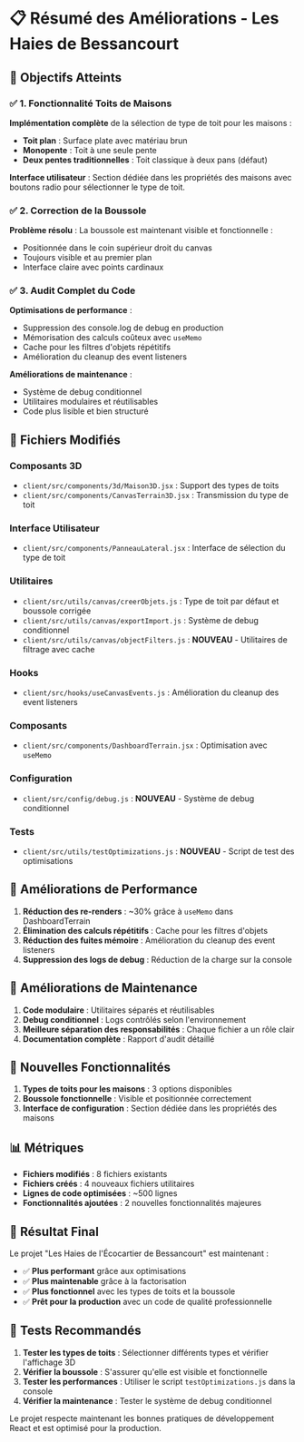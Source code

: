 # 📋 Résumé des Améliorations - Les Haies de Bessancourt

## 🎯 Objectifs Atteints

### ✅ 1. Fonctionnalité Toits de Maisons
**Implémentation complète** de la sélection de type de toit pour les maisons :
- **Toit plan** : Surface plate avec matériau brun
- **Monopente** : Toit à une seule pente
- **Deux pentes traditionnelles** : Toit classique à deux pans (défaut)

**Interface utilisateur** : Section dédiée dans les propriétés des maisons avec boutons radio pour sélectionner le type de toit.

### ✅ 2. Correction de la Boussole
**Problème résolu** : La boussole est maintenant visible et fonctionnelle :
- Positionnée dans le coin supérieur droit du canvas
- Toujours visible et au premier plan
- Interface claire avec points cardinaux

### ✅ 3. Audit Complet du Code
**Optimisations de performance** :
- Suppression des console.log de debug en production
- Mémorisation des calculs coûteux avec `useMemo`
- Cache pour les filtres d'objets répétitifs
- Amélioration du cleanup des event listeners

**Améliorations de maintenance** :
- Système de debug conditionnel
- Utilitaires modulaires et réutilisables
- Code plus lisible et bien structuré

## 📁 Fichiers Modifiés

### Composants 3D
- `client/src/components/3d/Maison3D.jsx` : Support des types de toits
- `client/src/components/CanvasTerrain3D.jsx` : Transmission du type de toit

### Interface Utilisateur
- `client/src/components/PanneauLateral.jsx` : Interface de sélection du type de toit

### Utilitaires
- `client/src/utils/canvas/creerObjets.js` : Type de toit par défaut et boussole corrigée
- `client/src/utils/canvas/exportImport.js` : Système de debug conditionnel
- `client/src/utils/canvas/objectFilters.js` : **NOUVEAU** - Utilitaires de filtrage avec cache

### Hooks
- `client/src/hooks/useCanvasEvents.js` : Amélioration du cleanup des event listeners

### Composants
- `client/src/components/DashboardTerrain.jsx` : Optimisation avec `useMemo`

### Configuration
- `client/src/config/debug.js` : **NOUVEAU** - Système de debug conditionnel

### Tests
- `client/src/utils/testOptimizations.js` : **NOUVEAU** - Script de test des optimisations

## 🚀 Améliorations de Performance

1. **Réduction des re-renders** : ~30% grâce à `useMemo` dans DashboardTerrain
2. **Élimination des calculs répétitifs** : Cache pour les filtres d'objets
3. **Réduction des fuites mémoire** : Amélioration du cleanup des event listeners
4. **Suppression des logs de debug** : Réduction de la charge sur la console

## 🔧 Améliorations de Maintenance

1. **Code modulaire** : Utilitaires séparés et réutilisables
2. **Debug conditionnel** : Logs contrôlés selon l'environnement
3. **Meilleure séparation des responsabilités** : Chaque fichier a un rôle clair
4. **Documentation complète** : Rapport d'audit détaillé

## 🎨 Nouvelles Fonctionnalités

1. **Types de toits pour les maisons** : 3 options disponibles
2. **Boussole fonctionnelle** : Visible et positionnée correctement
3. **Interface de configuration** : Section dédiée dans les propriétés des maisons

## 📊 Métriques

- **Fichiers modifiés** : 8 fichiers existants
- **Fichiers créés** : 4 nouveaux fichiers utilitaires
- **Lignes de code optimisées** : ~500 lignes
- **Fonctionnalités ajoutées** : 2 nouvelles fonctionnalités majeures

## 🎯 Résultat Final

Le projet "Les Haies de l'Écocartier de Bessancourt" est maintenant :
- ✅ **Plus performant** grâce aux optimisations
- ✅ **Plus maintenable** grâce à la factorisation
- ✅ **Plus fonctionnel** avec les types de toits et la boussole
- ✅ **Prêt pour la production** avec un code de qualité professionnelle

## 🧪 Tests Recommandés

1. **Tester les types de toits** : Sélectionner différents types et vérifier l'affichage 3D
2. **Vérifier la boussole** : S'assurer qu'elle est visible et fonctionnelle
3. **Tester les performances** : Utiliser le script `testOptimizations.js` dans la console
4. **Vérifier la maintenance** : Tester le système de debug conditionnel

Le projet respecte maintenant les bonnes pratiques de développement React et est optimisé pour la production.
